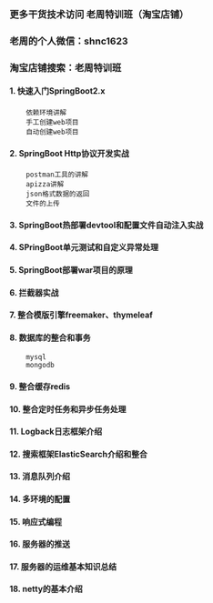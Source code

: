 ### 更多干货技术访问 老周特训班（淘宝店铺）
### 老周的个人微信：shnc1623
### 淘宝店铺搜索：老周特训班

#### 1. 快速入门SpringBoot2.x
		依赖环境讲解
		手工创建web项目
		自动创建web项目
		
#### 2. SpringBoot Http协议开发实战
		postman工具的讲解
		apizza讲解
		json格式数据的返回
		文件的上传
		
#### 3. SpringBoot热部署devtool和配置文件自动注入实战
#### 4. SPringBoot单元测试和自定义异常处理
#### 5. SpringBoot部署war项目的原理
#### 6. 拦截器实战
#### 7. 整合模版引擎freemaker、thymeleaf
#### 8. 数据库的整合和事务
		mysql
		mongodb
#### 9. 整合缓存redis
#### 10. 整合定时任务和异步任务处理
#### 11. Logback日志框架介绍
#### 12. 搜索框架ElasticSearch介绍和整合
#### 13. 消息队列介绍
#### 14. 多环境的配置
#### 15. 响应式编程
#### 16. 服务器的推送
#### 17. 服务器的运维基本知识总结
#### 18. netty的基本介绍
